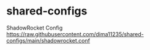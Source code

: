 # shared-configs

ShadowRocket Config
https://raw.githubusercontent.com/dima11235/shared-configs/main/shadowrocket.conf